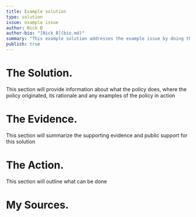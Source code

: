 ```yaml
---
title: Example solution
type: solution
issue: example issue
author: Nick B
author-bio: "[Nick B](bio.md)"
summary: "This example solution addresses the example issue by doing this. This is the summary of supporting evidence. This is the summary of the action Congress shold take."
publish: true
---
```


# The Solution.
This section will provide information about what the policy does, where the policy originated, its rationale and any examples of the policy in action

# The Evidence.
This section will summarize the supporting evidence and public support for this solution

# The Action.
This section will outline what can be done

# My Sources.
